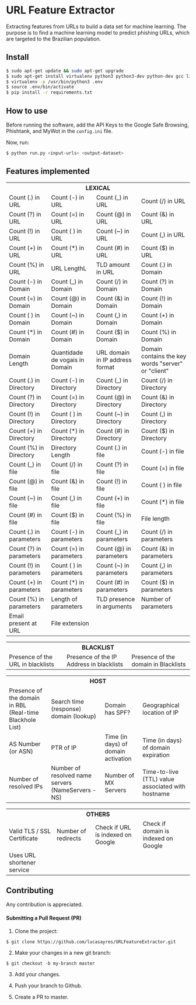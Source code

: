 # URL Feature Extractor

Extracting features from URLs to build a data set for machine learning. The purpose is to find a machine learning model to predict phishing URLs, which are targeted to the Brazilian population.

## Install

```bash
$ sudo apt-get update && sudo apt-get upgrade
$ sudo apt-get install virtualenv python3 python3-dev python-dev gcc libpq-dev libssl-dev libffi-dev build-essentials
$ virtualenv -p /usr/bin/python3 .env
$ source .env/bin/activate
$ pip install -r requirements.txt
```

## How to use

Before running the software, add the API Keys to the Google Safe Browsing, Phishtank, and MyWot in the ```config.ini``` file.

Now, run:

```bash
$ python run.py <input-urls> <output-dataset>
```

## Features implemented

<table>
    <tr>
        <th style="text-align:center" colspan="4">
            <b>LEXICAL</b>
        </th>
    </tr>
    <tr>
        <td>Count (.) in URL</td>
        <td>Count (-) in URL</td>
        <td>Count (_) in URL</td>
        <td>Count (/) in URL</td>
    </tr>
    <tr>
        <td>Count (?) in URL</td>
        <td>Count (=) in URL</td>
        <td>Count (@) in URL</td>
        <td>Count (&) in URL</td>
    </tr>
    <tr>
        <td>Count (!) in URL</td>
        <td>Count ( ) in URL</td>
        <td>Count (~) in URL</td>
        <td>Count (,) in URL</td>
    </tr>
    <tr>
        <td>Count (+) in URL</td>
        <td>Count (*) in URL</td>
        <td>Count (#) in URL</td>
        <td>Count ($) in URL</td>
    </tr>
    <tr>
        <td>Count (%) in URL</td>
        <td>URL LengthL</td>
        <td>TLD amount in URL</td>
        <td>Count (.) in Domain</td>
    </tr>
    <tr>
        <td>Count (-) in Domain</td>
        <td>Count (_) in Domain</td>
        <td>Count (/) in Domain</td>
        <td>Count (?) in Domain</td>
    </tr>
    <tr>
        <td>Count (=) in Domain</td>
        <td>Count (@) in Domain</td>
        <td>Count (&) in Domain</td>
        <td>Count (!) in Domain</td>
    </tr>
    <tr>
        <td>Count ( ) in Domain</td>
        <td>Count (~) in Domain</td>
        <td>Count (,) in Domain</td>
        <td>Count (+) in Domain</td>
    </tr>
    <tr>
        <td>Count (*) in Domain</td>
        <td>Count (#) in Domain</td>
        <td>Count ($) in Domain</td>
        <td>Count (%) in Domain</td>
    </tr>
    <tr>
        <td>Domain Length</td>
        <td>Quantidade de vogais in Domain</td>
        <td>URL domain in IP address format</td>
        <td>Domain contains the key words "server" or "client"</td>
    </tr>
    <tr>
        <td>Count (.) in Directory</td>
        <td>Count (-) in Directory</td>
        <td>Count (_) in Directory</td>
        <td>Count (/) in Directory</td>
    </tr>
    <tr>
        <td>Count (?) in Directory</td>
        <td>Count (=) in Directory</td>
        <td>Count (@) in Directory</td>
        <td>Count (&) in Directory</td>
    </tr>
    <tr>
        <td>Count (!) in Directory</td>
        <td>Count ( ) in Directory</td>
        <td>Count (~) in Directory</td>
        <td>Count (,) in Directory</td>
    </tr>
    <tr>
        <td>Count (+) in Directory</td>
        <td>Count (*) in Directory</td>
        <td>Count (#) in Directory</td>
        <td>Count ($) in Directory</td>
    </tr>
    <tr>
        <td>Count (%) in Directory</td>
        <td>Directory Length</td>
        <td>Count (.) in file</td>
        <td>Count (-) in file</td>
    </tr>
    <tr>
        <td>Count (_) in file</td>
        <td>Count (/) in file</td>
        <td>Count (?) in file</td>
        <td>Count (=) in file</td>
    </tr>
    <tr>
        <td>Count (@) in file</td>
        <td>Count (&) in file</td>
        <td>Count (!) in file</td>
        <td>Count ( ) in file</td>
    </tr>
    <tr>
        <td>Count (~) in file</td>
        <td>Count (,) in file</td>
        <td>Count (+) in file</td>
        <td>Count (*) in file</td>
    </tr>
    <tr>
        <td>Count (#) in file</td>
        <td>Count ($) in file</td>
        <td>Count (%) in file</td>
        <td>File length</td>
    </tr>
    <tr>
        <td>Count (.) in parameters</td>
        <td>Count (-) in parameters</td>
        <td>Count (_) in parameters</td>
        <td>Count (/) in parameters</td>
    </tr>
    <tr>
        <td>Count (?) in parameters</td>
        <td>Count (=) in parameters</td>
        <td>Count (@) in parameters</td>
        <td>Count (&) in parameters</td>
    </tr>
    <tr>
        <td>Count (!) in parameters</td>
        <td>Count ( ) in parameters</td>
        <td>Count (~) in parameters</td>
        <td>Count (,) in parameters</td>
    </tr>
    <tr>
        <td>Count (+) in parameters</td>
        <td>Count (*) in parameters</td>
        <td>Count (#) in parameters</td>
        <td>Count ($) in parameters</td>
    </tr>
    <tr>
        <td>Count (%) in parameters</td>
        <td>Length of parameters</td>
        <td>TLD presence in arguments</td>
        <td>Number of parameters</td>
    </tr>
    <tr>
        <td>Email present at URL</td>
        <td>File extension</td>
    </tr>
</table>

<table>
    <tr>
        <th style="text-align:center" colspan="4">
            <b>BLACKLIST</b>
        </th>
    </tr>
    <tr>
        <td>Presence of the URL in blacklists</td>
        <td>Presence of the IP Address in blacklists</td>
        <td>Presence of the domain in Blacklists</td>
    </tr>
</table>

<table>
    <tr>
        <th style="text-align:center" colspan="4">
            <b>HOST</b>
        </th>
    </tr>
    <tr>
        <td>Presence of the domain in RBL (Real-time Blackhole List)</td>
        <td>Search time (response) domain (lookup)</td>
        <td>Domain has SPF?</td>
        <td>Geographical location of IP</td>
    </tr>
    <tr>
        <td>AS Number (or ASN)</td>
        <td>PTR of IP</td>
        <td>Time (in days) of domain activation</td>
        <td>Time (in days) of domain expiration</td>
    </tr>
    <tr>
        <td>Number of resolved IPs</td>
        <td>Number of resolved name servers (NameServers - NS)</td>
        <td>Number of MX Servers</td>
        <td>Time-to-live (TTL) value associated with hostname</td>
    </tr>
</table>

<table>
    <tr>
        <th style="text-align:center" colspan="4">
            <b>OTHERS</b>
        </th>
    </tr>
    <tr>
        <td>Valid TLS / SSL Certificate</td>
        <td>Number of redirects</td>
        <td>Check if URL is indexed on Google</td>
        <td>Check if domain is indexed on Google</td>
    </tr>
    <tr>
        <td>Uses URL shortener service</td>
    </tr>
</table>

## Contributing

Any contribution is appreciated.

#### Submitting a Pull Request (PR)

1. Clone the project:
  ```
  $ git clone https://github.com/lucasayres/URLFeatureExtractor.git
  ```

2. Make your changes in a new git branch:
  ```
  $ git checkout -b my-branch master
  ```

3. Add your changes.

4. Push your branch to Github.

5. Create a PR to master.
